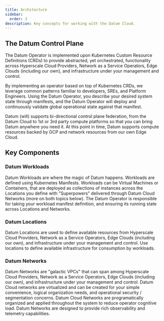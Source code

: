 ```yaml
---
title: Architecture
sidebar:
  order: 2
description: Key concepts for working with the Datum Cloud.
---
```


## The Datum Control Plane

The Datum Operator is implemented upon Kubernetes Custom Resource Definitions
(CRDs) to provide abstracted, yet orchestrated, functionality across Hyperscale
Cloud Providers, Network as a Service Operators, Edge Clouds (including our
own), and infrastructure under your management and control.

By implementing an operator based on top of Kubernetes CRDs, we leverage common
patterns familiar to developers, SREs, and Platform Engineers. Using the Datum
Operator, you describe your desired system state through manifests, and the
Datum Operator will deploy and continuously validate global operational state
against that manifest.

Datum (will) supports bi-directional control plane federation, from the Datum
Cloud to 1st or 3rd party compute platforms so that you can bring Datum anywhere
you need it. At this point in time, Datum supports compute resources backed by
GCP and network resources from our own Edge Cloud.

## Key Components

### Datum Workloads

Datum Workloads are where the magic of Datum happens. Workloads are defined
using Kubernetes Manifests. Workloads can be Virtual Machines or Containers,
that are deployed as collections of instances across the Locations you define
with "Superpowers" delivered through Datum Cloud Networks (more on both topics
below). The Datum Operator is responsible for taking your workload manifest
definition, and ensuring its running state across Locations and Networks.

### Datum Locations

Datum Locations are used to define available resources from Hyperscale Cloud
Providers, Network as a Service Operators, Edge Clouds (including our own), and
infrastructure under your management and control. Use locations to define
available infrastructure for consumption by workloads.

### Datum Networks

Datum Networks are "galactic VPCs" that can span among Hyperscale Cloud
Providers, Network as a Service Operators, Edge Clouds (including our own), and
infrastructure under your management and control. Datum Cloud networks are
virtualized and can be created for your simple convenience, logical organization
needs, and operational security / segmentation concerns. Datum Cloud Networks
are programatically organized and applied throughout the system to reduce
operator cognitive load. Datum Networks are designed to provide rich
observability and telemetry capabilities.

